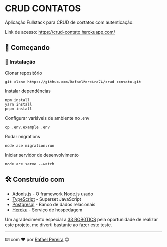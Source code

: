 # CRUD CONTATOS

Aplicação Fullstack para CRUD de contatos com autenticação.

Link de acesso: https://crud-contato.herokuapp.com/

## 🚀 Começando

### 🔧 Instalação


Clonar repositório

```
git clone https://github.com/RafaelPereira7L/crud-contato.git
```

Instalar dependências

```
npm install
yarn install
pnpm install
```
Configurar variáveis de ambiente no .env

```
cp .env.example .env
```
Rodar migrations

```
node ace migration:run
```

Iniciar servidor de desenvolvimento
```
node ace serve --watch
```

## 🛠️ Construído com


* [Adonis.js](https://adonisjs.com/) - O framework Node.js usado
* [TypeScript](https://www.typescriptlang.org/) - Superset JavaScript
* [Postgresql](https://www.postgresql.org/) - Banco de dados relacionais
* [Heroku](https://rometools.github.io/rome/) - Serviço de hospedagem


Um agradecimento especial a [33 ROBOTICS](https://33robotics.com/home.html) pela oportunidade de realizar este projeto, me diverti bastante ao fazer este teste. 

---
⌨️ com ❤️ por [Rafael Pereira](https://github.com/RafaelPereira7L) 😊
